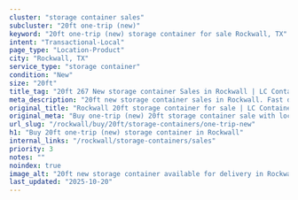 ```yaml
---
cluster: "storage container sales"
subcluster: "20ft one-trip (new)"
keyword: "20ft one-trip (new) storage container for sale Rockwall, TX"
intent: "Transactional-Local"
page_type: "Location-Product"
city: "Rockwall, TX"
service_type: "storage container"
condition: "New"
size: "20ft"
title_tag: "20ft 267 New storage container Sales in Rockwall | LC Container"
meta_description: "20ft new storage container sales in Rockwall. Fast delivery, competitive pricing. Serving storage containers area. Quote ID: X38. Call (214) 524-4168 for your free quote today."
original_title: "Rockwall 20ft storage container for sale | LC Container"
original_meta: "Buy one-trip (new) 20ft storage container sale with local delivery in Rockwall, TX. LC Container — local Since 2003. Request a fast quote today."
url_slug: "/rockwall/buy/20ft/storage-containers/one-trip-new"
h1: "Buy 20ft one-trip (new) storage container in Rockwall"
internal_links: "/rockwall/storage-containers/sales"
priority: 3
notes: ""
noindex: true
image_alt: "20ft new storage container available for delivery in Rockwall"
last_updated: "2025-10-20"
---
```


<!-- TODO: Add unique city/inventory copy, images, and internal links here. -->
